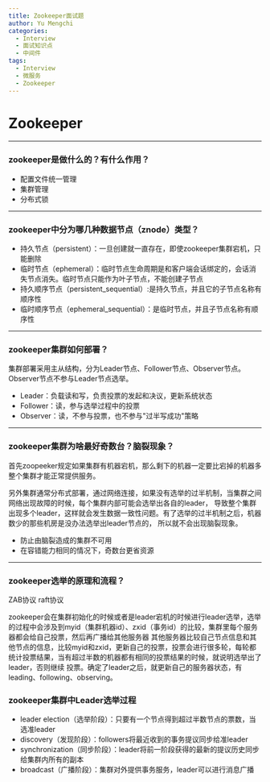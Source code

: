```yaml
---
title: Zookeeper面试题
author: Yu Mengchi
categories:
  - Interview 
  - 面试知识点
  - 中间件
tags:
  - Interview
  - 微服务
  - Zookeeper
---
```

  
# Zookeeper

---

### zookeeper是做什么的？有什么作用？

- 配置文件统一管理
- 集群管理
- 分布式锁

---

### zookeeper中分为哪几种数据节点（znode）类型？

- 持久节点（persistent）：一旦创建就一直存在，即使zookeeper集群宕机，只能删除
- 临时节点（ephemeral）：临时节点生命周期是和客户端会话绑定的，会话消失节点消失。临时节点只能作为叶子节点，不能创建子节点
- 持久顺序节点（persistent_sequential）:是持久节点，并且它的子节点名称有顺序性
- 临时顺序节点（ephemeral_sequential）：是临时节点，并且子节点名称有顺序性


---

### zookeeper集群如何部署？


集群部署采用主从结构，分为Leader节点、Follower节点、Observer节点。Observer节点不参与Leader节点选举。

- Leader：负载读和写，负责投票的发起和决议，更新系统状态
- Follower：读，参与选举过程中的投票
- Observer：读，不参与投票，也不参与"过半写成功"策略

---

### zookeeper集群为啥最好奇数台？脑裂现象？

首先zoopeeker规定如果集群有机器宕机，那么剩下的机器一定要比宕掉的机器多整个集群才能正常提供服务。

另外集群通常分布式部署，通过网络连接，如果没有选举的过半机制，当集群之间网络出现故障的时候，每个集群内部可能会选举出各自的leader，
导致整个集群出现多个leader，这样就会发生数据一致性问题。有了选举的过半机制之后，机器数少的那些机房是没办法选举出leader节点的，
所以就不会出现脑裂现象。

- 防止由脑裂造成的集群不可用
- 在容错能力相同的情况下，奇数台更省资源

---

### zookeeper选举的原理和流程？

ZAB协议 raft协议

zookeeper会在集群初始化的时候或者是leader宕机的时候进行leader选举，选举的过程中会涉及到myid（集群机器id）、zxid（事务id）的比较，集群里每个服务器都会给自己投票，然后再广播给其他服务器
其他服务器比较自己节点信息和其他节点的信息，比较myid和zxid，更新自己的投票，投票会进行很多轮，每轮都统计投票结果，当有超过半数的机器都有相同的投票结果的时候，就说明选举出了leader，否则继续
投票。确定了leader之后，就更新自己的服务器状态，有leading、following、observing。


### zookeeper集群中Leader选举过程

- leader election（选举阶段）：只要有一个节点得到超过半数节点的票数，当选准leader
- discovery（发现阶段）：followers将最近收到的事务提议同步给准leader
- synchronization（同步阶段）：leader将前一阶段获得的最新的提议历史同步给集群内所有的副本
- broadcast（广播阶段）：集群对外提供事务服务，leader可以进行消息广播


